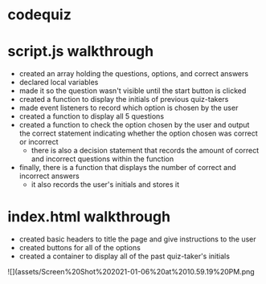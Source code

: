 # codequiz

# script.js walkthrough

 - created an array holding the questions, options, and correct answers
 - declared local variables
 - made it so the question wasn't visible until the start button is clicked
 - created a function to display the initials of previous quiz-takers
 - made event listeners to record which option is chosen by the user
 - created a function to display all 5 questions
 - created a function to check the option chosen by the user and output the correct statement indicating whether the option chosen was correct or incorrect
    - there is also a decision statement that records the amount of correct and incorrect questions within the function
 - finally, there is a function that displays the number of correct and incorrect answers
    - it also records the user's initials and stores it

# index.html walkthrough

* created basic headers to title the page and give instructions to the user
* created buttons for all of the options
* created a container to display all of the past quiz-taker's initials

![](assets/Screen%20Shot%202021-01-06%20at%2010.59.19%20PM.png
